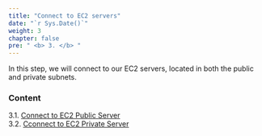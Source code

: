 ```yaml
---
title: "Connect to EC2 servers"
date: "`r Sys.Date()`"
weight: 3
chapter: false
pre: " <b> 3. </b> "
---
```


In this step, we will connect to our EC2 servers, located in both the public and private subnets.

### Content

3.1. [Connect to EC2 Public Server](3.1-public-instance/) \
3.2. [Cconnect to EC2 Private Server](3.2-private-instance/)

